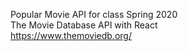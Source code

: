 Popular Movie API for class Spring 2020<br />
The Movie Database API with React<br />
https://www.themoviedb.org/